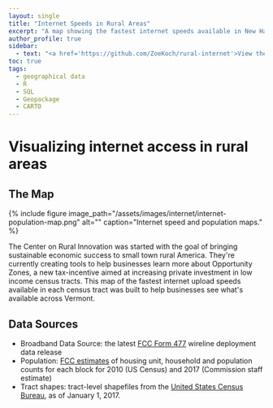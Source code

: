 ```yaml
---
layout: single
title: "Internet Speeds in Rural Areas"
excerpt: "A map showing the fastest internet speeds available in New Hampshire and Vermont."
author_profile: true
sidebar:
  - text: "<a href='https://github.com/ZoeKoch/rural-internet'>View the project's code</a>"
toc: true
tags:
  - geographical data
  - R
  - SQL
  - Geopackage
  - CARTO
---
```


# Visualizing internet access in rural areas 

## The Map

{% include figure image_path="/assets/images/internet/internet-population-map.png" alt="" caption="Internet speed and population maps." %}

The Center on Rural Innovation was started with the goal of bringing sustainable economic success to small town rural America. They're currently creating tools to help businesses learn more about Opportunity Zones, a new tax-incentive aimed at increasing private investment in low income census tracts. This map of the fastest internet upload speeds available in each census tract was built to help businesses see what's available across Vermont. 

## Data Sources

* Broadband Data Source: the latest [FCC Form 477](https://www.fcc.gov/general/broadband-deployment-data-fcc-form-477) wireline deployment data release
* Population: [FCC estimates](https://www.fcc.gov/reports-research/data/staff-block-estimates) of housing unit, household and population counts for each block for 2010 (US Census) and 2017 (Commission staff estimate)
* Tract shapes: tract-level shapefiles from the [United States Census Bureau](https://www.census.gov/geographies/mapping-files/time-series/geo/tiger-line-file.2017.html), as of January 1, 2017.
